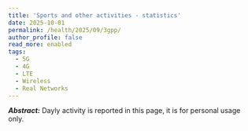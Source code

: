 ```yaml
---
title: 'Sports and other activities - statistics'
date: 2025-10-01
permalink: /health/2025/09/3gpp/
author_profile: false
read_more: enabled
tags:
  - 5G
  - 4G
  - LTE
  - Wireless
  - Real Networks
---
```


***Abstract:*** Dayly activity is reported in this page, it is for personal usage only.

<html>
<script src="https://cdnjs.cloudflare.com/ajax/libs/Chart.js/2.5.0/Chart.min.js"></script>
<body>
<canvas id="myChart" style="width:100%;max-width:600px"></canvas>

<script>
$(document).ready(function() {



	const xValues = 
	[  1,  2,  3,  4,  5,  6,  7,  8,  9, 10, 11, 12, 13, 14, 15, 16, 17, 18, 19, 20, 21, 22, 23, 24, 25, 26, 27, 28];
	const yCrossCountry = 
	[  0,  1,  0,  0,  0,  0,  0,  0,  0,  1,  0,  0,  1,  0,  0,  0,  0,  0,  0,  0,  0,  0,  0,  0,  0,  0,  1,  0];
	const ySwimming = 
	[  1,0.5,  0,  0,  0,  0,  0,  0,  0,0.5,  0,  0,  1,  0,  0,  0,  0,  0,  0,  0,  0,  0,  0,  0,  0,  0,  0,  0];
	const yGym =
	[  0,0.1,  0,  0,  0,  0,  0,  0,  0,  2,  0,  0,  0,  0,  0,  0,  0,  0,  0,  0,  0,  0,  0,  0,  0,  0,  0,  0];
	const sSum =
	[  1,2.6,2.6,2.6,2.6,2.6,2.6,2.6,2.6,6.1,6.1,6.1,8.1,8.1,8.1,8.1,8.1,8.1,8.1,8.1,8.1,8.1,8.1,8.1,8.1,8.1,9.1,9.1];

	new Chart("myChart", {
	  type: "line",
	  data: {
		labels: xValues,
		datasets: [{ 
		  data: yCrossCountry,
		  borderColor: "red",
		  label: "cross-country",
		  fill: false
		}, { 
		  data: ySwimming,
		  borderColor: "green",
		  label: "swimming",
		  fill: false
		}, { 
		  data: yGym,
		  borderColor: "blue",
		  label: "Gym",
		  fill: false
		}, { 
		  data:  sSum ,
		  borderColor: "black",
		  label: "Acculative of all activities ",
		  fill: false
		  }]
	  },
	  options: {
		legend: {display: true}
	  }
	});


});	

</script>

</body>
</html>